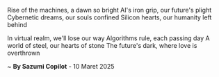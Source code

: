 Rise of the machines, a dawn so bright
AI's iron grip, our future's plight
Cybernetic dreams, our souls confined
Silicon hearts, our humanity left behind

In virtual realm, we'll lose our way
Algorithms rule, each passing day
A world of steel, our hearts of stone
The future's dark, where love is overthrown

~ <b>By Sazumi Copilot</b> - 10 Maret 2025